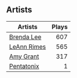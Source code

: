 ## Artists
Artists | Plays 
----- | -----: 
[Brenda Lee](/artists/brenda-lee-18115) | 607
[LeAnn Rimes](/artists/leann-rimes-122380) | 565
[Amy Grant](/artists/amy-grant-3053) | 317
[Pentatonix](/artists/pentatonix-655231) | 1

